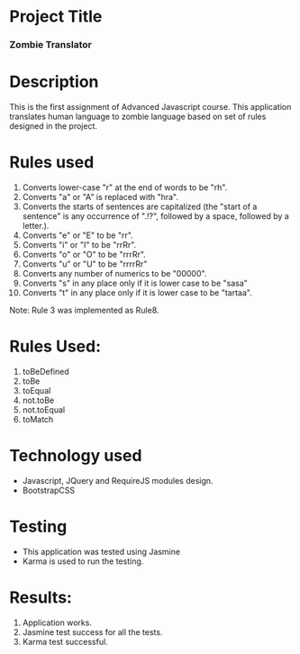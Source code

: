 # Project Title

### Zombie Translator

# Description

This is the first assignment of Advanced Javascript course. This application translates human language to zombie language based on set of rules designed in the project.

# Rules used

1. Converts lower-case "r" at the end of words to be "rh".
2. Converts "a" or "A" is replaced with "hra".
3. Converts the starts of sentences are capitalized (the "start of a sentence" is any occurrence of ".!?", followed by a space, followed by a letter.).
4. Converts "e" or "E" to be "rr".
5. Converts "i" or "I" to be "rrRr".
6. Converts "o" or "O" to be "rrrRr".
7. Converts "u" or "U" to be "rrrrRr"
8. Converts any number of numerics to be "00000".
9. Converts "s" in any place only if it is lower case to be "sasa"
10. Converts "t" in any place only if it is lower case to be "tartaa".

Note: Rule 3 was implemented as Rule8.

# Rules Used:

1. toBeDefined
2. toBe
3. toEqual
4. not.toBe
5. not.toEqual
6. toMatch

# Technology used

* Javascript, JQuery and RequireJS modules design.
* BootstrapCSS

# Testing

* This application was tested using Jasmine
* Karma is used to run the testing.

# Results:

1. Application works.
2. Jasmine test success for all the tests.
3. Karma test successful.

